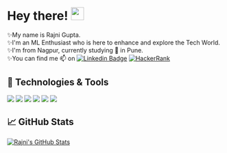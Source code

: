# Hey there! <img src="https://raw.githubusercontent.com/MartinHeinz/MartinHeinz/master/wave.gif" width="30px">

✨My name is Rajni Gupta.<br>
✨I'm an ML Enthusiast who is here to enhance and explore the Tech World. <br>
✨I'm from Nagpur, currently studying 🌱 in Pune. <br>
✨You can find me 📫 on [![Linkedin Badge](https://img.shields.io/badge/-LinkedIn-blue?style=flat-informational&logo=linkedin&logoColor=white)](https://www.linkedin.com/in/~rajni/)    [![HackerRank](https://img.shields.io/badge/-HackerRank-2ec866?style=flat-informational&logo=hackerrank&logoColor=white)](https://www.linkedin.com/in/~rajni/)
## 🔧 Technologies & Tools
![](https://img.shields.io/badge/Code-Python-informational?style=flat&logo=python&logoColor=white&color=2bbc8a)
![](https://img.shields.io/badge/Code-Android-informational?style=flat&logo=android&logoColor=white&color=2bbc8a)
![](https://img.shields.io/badge/Code-Flutter-informational?style=flat&logo=flutter&logoColor=white&color=2bbc8a)
![](https://img.shields.io/badge/Code-Dart-informational?style=flat&logo=dart&logoColor=white&color=2bbc8a)
![](https://img.shields.io/badge/Code-Django-informational?style=flat&logo=django&logoColor=white&color=2bbc8a)
![](https://img.shields.io/badge/Code-JavaScript-informational?style=flat&logo=javascript&logoColor=white&color=2bbc8a)



## &#x1f4c8; GitHub Stats

<a href="https://github.com/rajni0829/rajni0829/">
  <img align="center" src="https://github-readme-stats.vercel.app/api?username=rajni0829&show_icons=true&line_height=27&count_private=true&title_color=ffffff&text_color=c9cacc&icon_color=2bbc8a&bg_color=1d1f21" alt="Rajni's GitHub Stats" />
</a>


<!--
**rajni0829/rajni0829** is a ✨ _special_ ✨ repository because its `README.md` (this file) appears on your GitHub profile.

Here are some ideas to get you started:

- 🔭 I’m currently working on ...
- 🌱 I’m currently learning ...
- 👯 I’m looking to collaborate on ...
- 🤔 I’m looking for help with ...
- 💬 Ask me about ...
- 📫 How to reach me: ...
- 😄 Pronouns: ...
- ⚡ Fun fact: ...
-->

